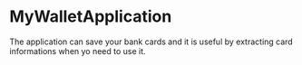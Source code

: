 # MyWalletApplication
The application can save your bank cards and it is useful by extracting card informations when yo need to use it.

